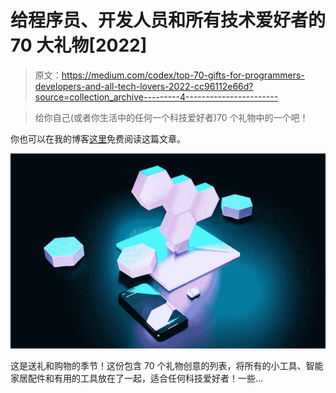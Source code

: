 # 给程序员、开发人员和所有技术爱好者的 70 大礼物[2022]

> 原文：<https://medium.com/codex/top-70-gifts-for-programmers-developers-and-all-tech-lovers-2022-cc96112e66d?source=collection_archive---------4----------------------->

> 给你自己(或者你生活中的任何一个科技爱好者)70 个礼物中的一个吧！

你也可以在我的博客[这里](https://www.techdeque.com/gadgets/gifts/article/top-70-gifts-for-programmers-developers-and-all-tech-lovers-2022)免费阅读这篇文章。

![](img/132074687a8cd1ea8ddb4a5f86087250.png)

这是送礼和购物的季节！这份包含 70 个礼物创意的列表，将所有的小工具、智能家居配件和有用的工具放在了一起，适合任何科技爱好者！一些…